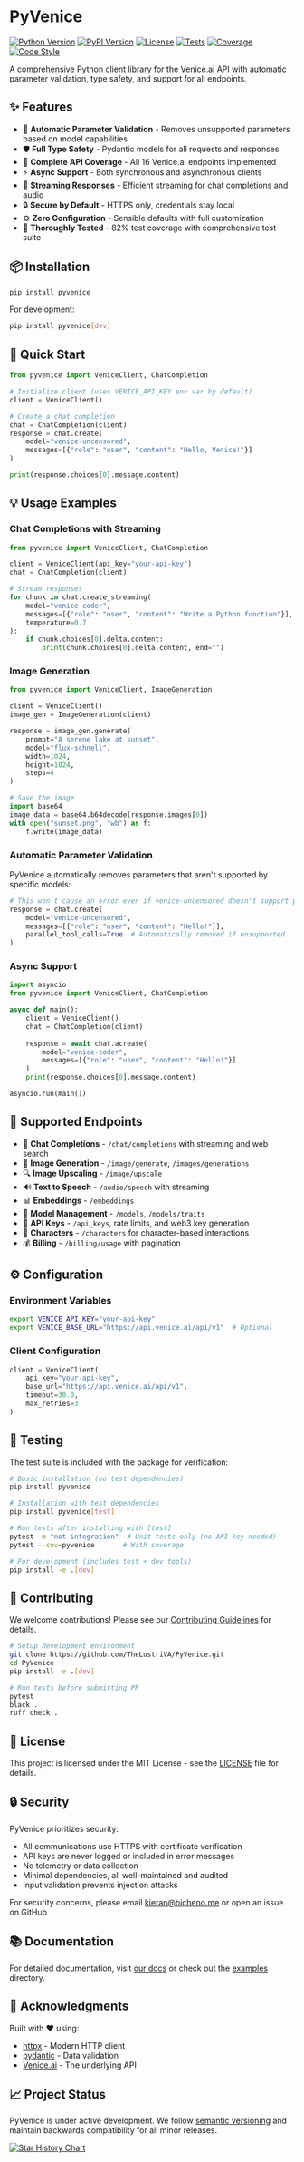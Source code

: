 # PyVenice

[![Python Version](https://img.shields.io/pypi/pyversions/pyvenice)](https://pypi.org/project/pyvenice/)
[![PyPI Version](https://img.shields.io/pypi/v/pyvenice)](https://pypi.org/project/pyvenice/)
[![License](https://img.shields.io/github/license/TheLustriVA/PyVenice)](https://github.com/TheLustriVA/PyVenice/blob/main/LICENSE)
[![Tests](https://img.shields.io/github/actions/workflow/status/TheLustriVA/PyVenice/tests.yml?branch=main&label=tests)](https://github.com/TheLustriVA/PyVenice/actions)
[![Coverage](https://img.shields.io/codecov/c/github/TheLustriVA/PyVenice)](https://codecov.io/gh/TheLustriVA/PyVenice)
[![Code Style](https://img.shields.io/badge/code%20style-black-000000.svg)](https://github.com/psf/black)

A comprehensive Python client library for the Venice.ai API with automatic parameter validation, type safety, and support for all endpoints.

## ✨ Features

- 🔧 **Automatic Parameter Validation** - Removes unsupported parameters based on model capabilities
- 🛡️ **Full Type Safety** - Pydantic models for all requests and responses  
- 📡 **Complete API Coverage** - All 16 Venice.ai endpoints implemented
- ⚡ **Async Support** - Both synchronous and asynchronous clients
- 🌊 **Streaming Responses** - Efficient streaming for chat completions and audio
- 🔒 **Secure by Default** - HTTPS only, credentials stay local
- ⚙️ **Zero Configuration** - Sensible defaults with full customization
- 🧪 **Thoroughly Tested** - 82% test coverage with comprehensive test suite

## 📦 Installation

```bash
pip install pyvenice
```

For development:
```bash
pip install pyvenice[dev]
```

## 🚀 Quick Start

```python
from pyvenice import VeniceClient, ChatCompletion

# Initialize client (uses VENICE_API_KEY env var by default)
client = VeniceClient()

# Create a chat completion
chat = ChatCompletion(client)
response = chat.create(
    model="venice-uncensored",
    messages=[{"role": "user", "content": "Hello, Venice!"}]
)

print(response.choices[0].message.content)
```

## 💡 Usage Examples

### Chat Completions with Streaming

```python
from pyvenice import VeniceClient, ChatCompletion

client = VeniceClient(api_key="your-api-key")
chat = ChatCompletion(client)

# Stream responses
for chunk in chat.create_streaming(
    model="venice-coder",
    messages=[{"role": "user", "content": "Write a Python function"}],
    temperature=0.7
):
    if chunk.choices[0].delta.content:
        print(chunk.choices[0].delta.content, end="")
```

### Image Generation

```python
from pyvenice import VeniceClient, ImageGeneration

client = VeniceClient()
image_gen = ImageGeneration(client)

response = image_gen.generate(
    prompt="A serene lake at sunset",
    model="flux-schnell",
    width=1024,
    height=1024,
    steps=4
)

# Save the image
import base64
image_data = base64.b64decode(response.images[0])
with open("sunset.png", "wb") as f:
    f.write(image_data)
```

### Automatic Parameter Validation

PyVenice automatically removes parameters that aren't supported by specific models:

```python
# This won't cause an error even if venice-uncensored doesn't support parallel_tool_calls
response = chat.create(
    model="venice-uncensored",
    messages=[{"role": "user", "content": "Hello!"}],
    parallel_tool_calls=True  # Automatically removed if unsupported
)
```

### Async Support

```python
import asyncio
from pyvenice import VeniceClient, ChatCompletion

async def main():
    client = VeniceClient()
    chat = ChatCompletion(client)
    
    response = await chat.acreate(
        model="venice-coder",
        messages=[{"role": "user", "content": "Hello!"}]
    )
    print(response.choices[0].message.content)

asyncio.run(main())
```

## 🎯 Supported Endpoints

- 💬 **Chat Completions** - `/chat/completions` with streaming and web search
- 🎨 **Image Generation** - `/image/generate`, `/images/generations` 
- 🔍 **Image Upscaling** - `/image/upscale`
- 🔊 **Text to Speech** - `/audio/speech` with streaming
- 📊 **Embeddings** - `/embeddings`
- 🤖 **Model Management** - `/models`, `/models/traits`
- 🔑 **API Keys** - `/api_keys`, rate limits, and web3 key generation
- 👤 **Characters** - `/characters` for character-based interactions
- 💰 **Billing** - `/billing/usage` with pagination

## ⚙️ Configuration

### Environment Variables

```bash
export VENICE_API_KEY="your-api-key"
export VENICE_BASE_URL="https://api.venice.ai/api/v1"  # Optional
```

### Client Configuration

```python
client = VeniceClient(
    api_key="your-api-key",
    base_url="https://api.venice.ai/api/v1",
    timeout=30.0,
    max_retries=3
)
```

## 🧪 Testing

The test suite is included with the package for verification:

```bash
# Basic installation (no test dependencies)
pip install pyvenice

# Installation with test dependencies
pip install pyvenice[test]

# Run tests after installing with [test]
pytest -m "not integration"  # Unit tests only (no API key needed)
pytest --cov=pyvenice       # With coverage

# For development (includes test + dev tools)
pip install -e .[dev]
```

## 🤝 Contributing

We welcome contributions! Please see our [Contributing Guidelines](CONTRIBUTING.md) for details.

```bash
# Setup development environment
git clone https://github.com/TheLustriVA/PyVenice.git
cd PyVenice
pip install -e .[dev]

# Run tests before submitting PR
pytest
black .
ruff check .
```

## 📄 License

This project is licensed under the MIT License - see the [LICENSE](LICENSE) file for details.

## 🔒 Security

PyVenice prioritizes security:

- All communications use HTTPS with certificate verification
- API keys are never logged or included in error messages  
- No telemetry or data collection
- Minimal dependencies, all well-maintained and audited
- Input validation prevents injection attacks

For security concerns, please email kieran@bicheno.me or open an issue on GitHub

## 📚 Documentation

For detailed documentation, visit [our docs](https://github.com/TheLustriVA/PyVenice#readme) or check out the [examples](examples/) directory.

## 🙏 Acknowledgments

Built with ❤️ using:
- [httpx](https://github.com/encode/httpx) - Modern HTTP client
- [pydantic](https://github.com/pydantic/pydantic) - Data validation
- [Venice.ai](https://venice.ai) - The underlying API

## 📈 Project Status

PyVenice is under active development. We follow [semantic versioning](https://semver.org/) and maintain backwards compatibility for all minor releases.

[![Star History Chart](https://api.star-history.com/svg?repos=TheLustriVA/PyVenice&type=Date)](https://star-history.com/#TheLustriVA/PyVenice&Date)